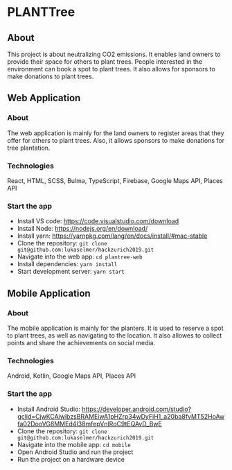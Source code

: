 # PLANTTree

## About

This project is about neutralizing CO2 emissions. It enables land owners to provide their space for others to plant trees. People interested in the environment can book a spot to plant trees. It also allows for sponsors to make donations to plant trees.

## Web Application

### About

The web application is mainly for the land owners to register areas that they offer for others to plant trees. Also, it allows sponsors to make donations for tree plantation.

### Technologies

React, HTML, SCSS, Bulma, TypeScript, Firebase, Google Maps API, Places API

### Start the app

* Install VS code: https://code.visualstudio.com/download
* Install Node: https://nodejs.org/en/download/
* Install yarn: https://yarnpkg.com/lang/en/docs/install/#mac-stable
* Clone the repository:  `git clone git@github.com:lukaselmer/hackzurich2019.git`
* Navigate into the web app: `cd plantree-web`
* Install dependencies: `yarn install`
* Start development server: `yarn start` 

## Mobile Application

### About

The mobile application is mainly for the planters. It is used to reserve a spot to plant trees, as well as navigating to the location. It also allowes to collect points and share the achievements on social media.

### Technologies

Android, Kotlin, Google Maps API, Places API

### Start the app

* Install Android Studio: https://developer.android.com/studio?gclid=CjwKCAjwibzsBRAMEiwA1pHZrp34wDyFiH1_a20ba8fvMT52HoAwfa02DooVG8MMEd4I38mfepVnIRoC9tEQAvD_BwE
* Clone the repository: `git clone git@github.com:lukaselmer/hackzurich2019.git`
* Navigate into the mobile app: `cd mobile`
* Open Android Studio and run the project
* Run the project on a hardware device

